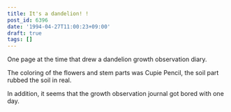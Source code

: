 ```yaml
---
title: It's a dandelion! !
post_id: 6396
date: '1994-04-27T11:00:23+09:00'
draft: true
tags: []
---
```


One page at the time that drew a dandelion growth observation diary.

The coloring of the flowers and stem parts was Cupie Pencil, the soil part rubbed the soil in real.

In addition, it seems that the growth observation journal got bored with one day.
